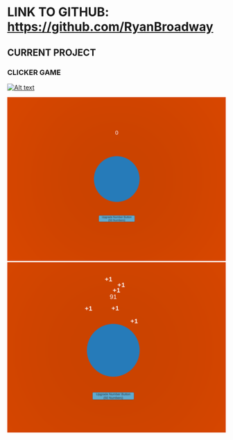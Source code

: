 # LINK TO GITHUB: https://github.com/RyanBroadway

## CURRENT PROJECT

### CLICKER GAME

[![Alt text](https://img.youtube.com/vi/c7pzVrVtOk8/0.jpg)](https://www.youtube.com/watch?v=c7pzVrVtOk8)

<img src="image/game1.PNG" alt="" class="inline"/>


<img src="image/game2.PNG" alt="" class="inline"/>

